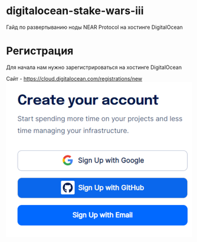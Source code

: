 # digitalocean-stake-wars-iii
Гайд по развертыванию ноды NEAR Protocol на хостинге DigitalOcean

Регистрация
========================
Для начала нам нужно зарегистрироваться на хостинге DigitalOcean

Сайт - https://cloud.digitalocean.com/registrations/new
![Регистрация](DO_signup.png)
